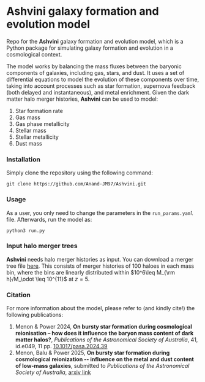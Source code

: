 # **Ashvini** galaxy formation and evolution model

Repo for the **Ashvini** galaxy formation and evolution model, which is a Python package for simulating galaxy formation and evolution in a cosmological context.

The model works by balancing the mass fluxes between the baryonic components of galaxies, including gas, stars, and dust. It uses a set of differential equations to model the evolution of these components over time, taking into account processes such as star formation, supernova feedback (both delayed and instantaneous), and metal enrichment.
Given the dark matter halo merger histories, **Ashvini** can be used to model:

1. Star formation rate
1. Gas mass
1. Gas phase metallicity
1. Stellar mass
1. Stellar metallicity
1. Dust mass

### Installation

Simply clone the repository using the following command:

```
git clone https://github.com/Anand-JM97/Ashvini.git
```

### Usage

As a user, you only need to change the parameters in the `run_params.yaml` file. Afterwards, run the model as:

```
python3 run.py
```

### Input halo merger trees

**Ashvini** needs halo merger histories as input. You can download a merger tree file [here](https://drive.google.com/file/d/1eAiONNCOHSAw829n3zbR1izsIU6JNCO4/view?usp=sharing). This consists of merger histories of 100 haloes in each mass bin, where the bins are linearly distributed within $10^6\leq M_{\rm h}/M_\odot \leq 10^{11}$ at $z=5$.

### Citation

For more information about the model, please refer to (and kindly cite!) the following publications:

1. Menon & Power 2024, **On bursty star formation during cosmological reionisation – how does it influence the baryon mass content of dark matter halos?**, _Publications of the Astronomical Society of Australia_, 41, id.e049, 11 pp. [
10.1017/pasa.2024.39](https://ui.adsabs.harvard.edu/abs/2024PASA...41...49M/abstract)
1. Menon, Balu & Power 2025, **On bursty star formation during cosmological reionization -- influence on the metal and dust content of low-mass galaxies**, submitted to _Publications of the Astronomical Society of Australia_, [arxiv link]()
